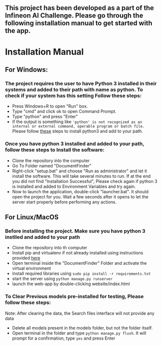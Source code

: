 ## This project has been developed as a part of the Infineon AI Challenge. Please go through the following installation manual to get started with the app.
# Installation Manual
## For Windows:
### The project requires the user to have Python 3 installed in their systems and added to their path with name as python. To check if your system has this setting Follow these steps:
- Press Windows+R to open "Run" box.
- Type "cmd" and click ok to open Command Prompt.
- Type "python" and press "Enter"
- If the output is something like `'python' is not recognized as an internal or external command, operable program or batch file.` Please follow [these](https://phoenixnap.com/kb/how-to-install-python-3-windows) steps to install python3 and add to your path.
### Once you have python 3 installed and added to your path, follow these steps to Install the software:
- Clone the repository into the computer
- Go To Folder named "DocumentFinder"
- Right-click "setup.bat" and choose "Run as administrator" and let it install the software. This will take several minutes to run. If at the end you did not find "Installation Successful", Please check again if python 3 is installed and added to Environment Variables and try again.
- Now to launch the application, double-click "launcher.bat". It should open the project for you. Wait a few seconds after it opens to let the server start properly before performing any actions.
## For Linux/MacOS
### Before installing the project. Make sure you have python 3 instlled and added to your path
- Clone the repository into th computer
- Install pip and virtualenv if not already installed using instructions provided [here](https://www.codingforentrepreneurs.com/blog/install-django-on-mac-or-linux)
- Open terminal inside the "DocumentFinder" Folder and activate the virtual environment
- Install required libraries using `sudo pip install -r requirements.txt`
- start the server using `python manage.py runserver`
- launch the web-app by double-clicking website/index.html

### To Clear Previous models pre-installed for testing, Please follow these steps:
Note: After clearing the data, the Search files interface will not provide any data
- Delete all models present in the models folder, but not the folder itself.
- Open terminal in the folder and type `python manage.py flush`. It will prompt for a confirmation, type `yes` and press Enter
